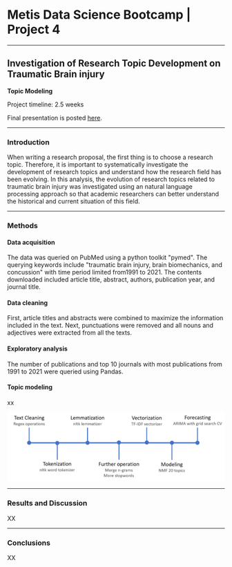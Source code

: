 # Metis Data Science Bootcamp | Project 4

---

## **Investigation of Research Topic Development on Traumatic Brain injury**

**Topic Modeling**

Project timeline: 2.5 weeks

Final presentation is posted [here](https://github.com/weizhao-BME/metis-project2/blob/main/presentation/presentation_project2.pdf).

------------

### **Introduction** 

When writing a research proposal, the first thing is to choose a research topic. Therefore, it is important to systematically investigate the development of research topics and understand how the research field has been evolving. In this analysis, the evolution of research topics related to traumatic brain injury was investigated using an natural language processing approach so that academic researchers can better understand the historical and current situation of this field. 

***********************

### **Methods**

#### Data acquisition

The data was queried on PubMed using a python toolkit "pymed". The querying keywords include "traumatic brain injury, brain biomechanics, and concussion" with time period limited from1991 to 2021. The contents downloaded included article title, abstract, authors, publication year, and journal title.  

#### Data cleaning

First, article titles and abstracts were combined to maximize the information included in the text. Next, punctuations were removed and all nouns and adjectives were extracted from all the texts.  

#### Exploratory analysis

The number of publications and top 10 journals with most publications from 1991 to 2021 were queried using Pandas. 

#### Topic modeling

xx



<img src="https://github.com/weizhao-BME/metis-project4/blob/main/figures/topic_modeling_workflow.png" alt="Figure 1" width="700"/>



---

### Results and Discussion

XX





---

### Conclusions

XX







